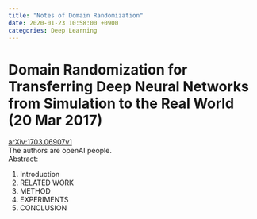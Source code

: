 ```yaml
---
title: "Notes of Domain Randomization"
date: 2020-01-23 10:58:00 +0900
categories: Deep Learning
---
```


# Domain Randomization for Transferring Deep Neural Networks from Simulation to the Real World (20 Mar 2017)      
<arXiv:1703.06907v1>      
The authors are openAI people.      
Abstract:

1. Introduction     
2. RELATED WORK     
3. METHOD     
4. EXPERIMENTS      
5. CONCLUSION     
